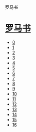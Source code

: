 ﻿




 罗马书



[](bible/../)
=============

[罗马书](bible/index.md)
================


* [0](bible/ROM00.md)
* [1](bible/ROM01.md)
* [2](bible/ROM02.md)
* [3](bible/ROM03.md)
* [4](bible/ROM04.md)
* [5](bible/ROM05.md)
* [6](bible/ROM06.md)
* [7](bible/ROM07.md)
* [8](bible/ROM08.md)
* [9](bible/ROM09.md)
* [10](bible/ROM10.md)
* [11](bible/ROM11.md)
* [12](bible/ROM12.md)
* [13](bible/ROM13.md)
* [14](bible/ROM14.md)
* [15](bible/ROM15.md)
* [16](bible/ROM16.md)


